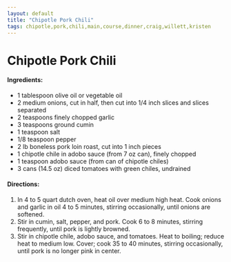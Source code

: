 ```yaml
---
layout: default
title: "Chipotle Pork Chili"
tags: chipotle,pork,chili,main,course,dinner,craig,willett,kristen
---
```

# Chipotle Pork Chili

#### Ingredients:
- 1 tablespoon olive oil or vegetable oil
- 2 medium onions, cut in half, then cut into 1/4 inch slices and slices separated
- 2 teaspoons finely chopped garlic
- 3 teaspoons ground cumin
- 1 teaspoon salt
- 1/8 teaspoon pepper
- 2 lb boneless pork loin roast, cut into 1 inch pieces
- 1 chipotle chile in adobo sauce (from 7 oz can), finely chopped
- 1 teaspoon adobo sauce (from can of chipotle chiles)
- 3 cans (14.5 oz) diced tomatoes with green chiles, undrained

#### Directions:
1. In 4 to 5 quart dutch oven, heat oil over medium high heat.  Cook onions and garlic in oil 4 to 5 minutes, stirring occasionally, until onions are softened.
2. Stir in cumin, salt, pepper, and pork.  Cook 6 to 8 minutes, stirring frequently, until pork is lightly browned.
3. Stir in chipotle chile, adobo sauce, and tomatoes.  Heat to boiling; reduce heat to medium low.  Cover; cook 35 to 40 minutes, stirring occasionally, until pork is no longer pink in center.
